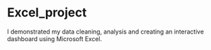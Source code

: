 # Excel_project
I demonstrated my data cleaning, analysis and creating an interactive dashboard using Microsoft Excel.
